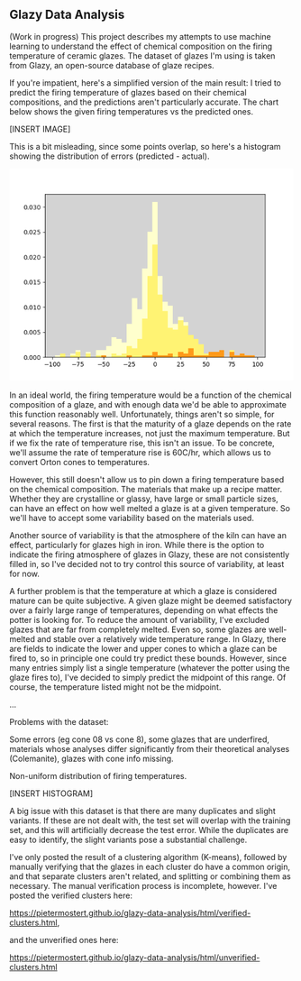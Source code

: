 ## Glazy Data Analysis

(Work in progress)
This project describes my attempts to use machine learning to understand the effect of chemical composition on the firing temperature of ceramic glazes. The dataset of glazes I'm using is taken from Glazy, an open-source database of glaze recipes. 

If you're impatient, here's a simplified version of the main result: I tried to predict the firing temperature of glazes based on their chemical compositions, and the predictions aren't particularly accurate. The chart below shows the given firing temperatures vs the predicted ones. 

[INSERT IMAGE]

This is a bit misleading, since some points overlap, so here's a histogram showing the distribution of errors (predicted - actual).

![Histogram of errors](Images/Prediction_error_histogram.png)

In an ideal world, the firing temperature would be a function of the chemical composition of a glaze, and with enough data we'd be able to approximate this function reasonably well. Unfortunately, things aren't so simple, for several reasons. The first is that the maturity of a glaze depends on the rate at which the temperature increases, not just the maximum temperature. But if we fix the rate of temperature rise, this isn't an issue. To be concrete, we'll assume the rate of temperature rise is 60C/hr, which allows us to convert Orton cones to temperatures. 

However, this still doesn't allow us to pin down a firing temperature based on the chemical composition. The materials that make up a recipe matter. Whether they are crystalline or glassy, have large or small particle sizes, can have an effect on how well melted a glaze is at a given temperature. So we'll have to accept some variability based on the materials used.

Another source of variability is that the atmosphere of the kiln can have an effect, particularly for glazes high in iron. While there is the option to indicate the firing atmosphere of glazes in Glazy, these are not consistently filled in, so I've decided not to try control this source of variability, at least for now. 

A further problem is that the temperature at which a glaze is considered mature can be quite subjective. A given glaze might be deemed satisfactory over a fairly large range of temperatures, depending on what effects the potter is looking for. To reduce the amount of variability, I've excluded glazes that are far from completely melted. Even so, some glazes are well-melted and stable over a relatively wide temperature range. In Glazy, there are fields to indicate the lower and upper cones to which a glaze can be fired to, so in principle one could try predict these bounds. However, since many entries simply list a single temperature (whatever the potter using the glaze fires to), I've decided to simply predict the midpoint of this range. Of course, the temperature listed might not be the midpoint. 

...

Problems with the dataset:

Some errors (eg cone 08 vs cone 8), some glazes that are underfired, materials whose analyses differ significantly from their theoretical analyses (Colemanite), glazes with cone info missing.

Non-uniform distribution of firing temperatures.

[INSERT HISTOGRAM]

A big issue with this dataset is that there are many duplicates and slight variants. If these are not dealt with, the test set will overlap with the training set, and this will artificially decrease the test error. While the duplicates are easy to identify, the slight variants pose a substantial challenge.
 
I've only posted the result of a clustering algorithm (K-means), followed by manually verifying that the glazes in each cluster do have a common origin, and that separate clusters aren't related, and splitting or combining them as necessary. The manual verification process is incomplete, however. I've posted the verified clusters here: 

https://pietermostert.github.io/glazy-data-analysis/html/verified-clusters.html,

and the unverified ones here:

https://pietermostert.github.io/glazy-data-analysis/html/unverified-clusters.html
